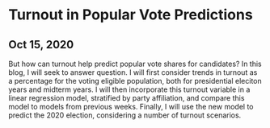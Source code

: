 # Turnout in Popular Vote Predictions
## Oct 15, 2020

But how can turnout help predict popular vote shares for candidates? In this blog, I will seek to answer question. I will first consider trends in turnout as a percentage for the voting eligible population, both for presidential eleciton years and midterm years. I will then incorporate this turnout variable in a linear regression model, stratified by party affiliation, and compare this model to models from previous weeks. Finally, I will use the new model to predict the 2020 election, considering a number of turnout scenarios. 

